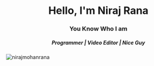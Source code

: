 <h1 align="center">Hello, I'm Niraj Rana</h1>
<h3 align="center">You Know Who I am</h3>
<h5 align="center">Programmer | Video Editor | Nice Guy</h3>

<p align="left"> <img src="https://komarev.com/ghpvc/?username=nirajmohanrana&label=Profile+Vistors&color=0e75b6&style=plastic" alt="nirajmohanrana" /> </p>
